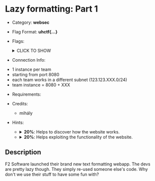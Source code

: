 # Lazy formatting: Part 1
* Category: **websec**

* Flag Format: **uhctf{...}**

* Flags: <details><summary>CLICK TO SHOW</summary><ul><ul>
<li>static: <code>uhctf{why-write-code-if-we-can-use-someone-else-s-a65722}</code></li>
</ul></ul></details>

* Connection Info:
- 1 instance per team
- starting from port 8080
- each team works in a different subnet (123.123.XXX.0/24)
- team instance = 8080 + XXX

* Requirements:

* Credits:
    * mihály

* Hints: <ul><ul>
<li><details>
    <summary><strong>20%</strong>: Helps to discover how the website works.</summary>
    Wow, the error messages for when the format rule's syntax is incorrect are pretty useful. Wait, haven't I seen that error somewhere before?
</details></li>
<li><details>
    <summary><strong>20%</strong>: Helps exploiting the functionality of the website.</summary>
    The developers are shoving their work onto another application! Can we inject our work into the pile?
</details></li>
</ul></ul>

## Description
F2 Software launched their brand new text formatting webapp. The devs are pretty lazy though. They simply re-used someone else's code. Why don't we use their stuff to have some fun with?
